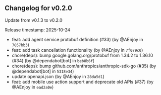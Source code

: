 ## Changelog for v0.2.0

Update from v0.1.3 to v0.2.0

Release timestamp: 2025-10-24

- feat: add agent service protobuf definition  (#33) (by @AEnjoy in `7857bb3`) 
- feat: add task cancellation functionality (by @AEnjoy in `7f079c0`) 
- chore(deps): bump google.golang.org/protobuf from 1.34.2 to 1.36.10 (#34) (by @dependabot[bot] in `beb8b6f`) 
- chore(deps): bump github.com/anthropics/anthropic-sdk-go (#35) (by @dependabot[bot] in `5318e34`) 
- update openapi.json (by @AEnjoy in `28da5d1`) 
- feat: add mobile use action support and deprecate old APIs (#37) (by @AEnjoy in `ead2a0e`) 
